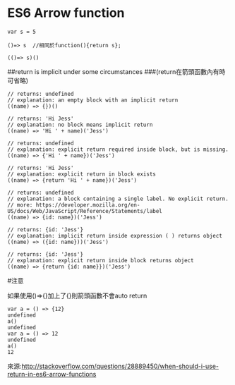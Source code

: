 # ES6 Arrow function

```
var s = 5
```
```
()=> s  //相同於function(){return s};
```

```
(()=> s)()
```
##return is implicit under some circumstances
###(return在箭頭函數內有時可省略)

```
// returns: undefined
// explanation: an empty block with an implicit return
((name) => {})() 

// returns: 'Hi Jess'
// explanation: no block means implicit return
((name) => 'Hi ' + name)('Jess')

// returns: undefined
// explanation: explicit return required inside block, but is missing.
((name) => {'Hi ' + name})('Jess')

// returns: 'Hi Jess'
// explanation: explicit return in block exists
((name) => {return 'Hi ' + name})('Jess') 

// returns: undefined
// explanation: a block containing a single label. No explicit return.
// more: https://developer.mozilla.org/en-US/docs/Web/JavaScript/Reference/Statements/label
((name) => {id: name})('Jess') 

// returns: {id: 'Jess'}
// explanation: implicit return inside expression ( ) returns object
((name) => ({id: name}))('Jess') 

// returns: {id: 'Jess'}
// explanation: explicit return inside block returns object
((name) => {return {id: name}})('Jess') 
```
#注意

如果使用()=>{}加上了{}則箭頭函數不會auto return
```
var a = () => {12}
undefined
a()
undefined
var a = () => 12
undefined
a()
12

```


來源:http://stackoverflow.com/questions/28889450/when-should-i-use-return-in-es6-arrow-functions